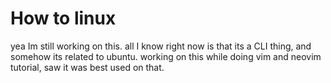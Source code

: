 # How to linux

yea Im still working on this. all I know right now is that its a CLI thing, and somehow its related to ubuntu.
working on this while doing vim and neovim tutorial, saw it was best used on that.

